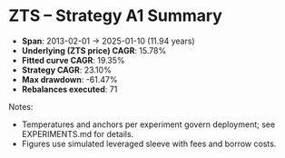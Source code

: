 # ZTS – Strategy A1 Summary

- **Span**: 2013-02-01 → 2025-01-10 (11.94 years)
- **Underlying (ZTS price) CAGR**: 15.78%
- **Fitted curve CAGR**: 19.35%
- **Strategy CAGR**: 23.10%
- **Max drawdown**: -61.47%
- **Rebalances executed**: 71

Notes:

- Temperatures and anchors per experiment govern deployment; see EXPERIMENTS.md for details.
- Figures use simulated leveraged sleeve with fees and borrow costs.
